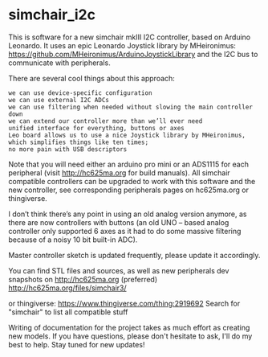 # simchair_i2c

This is software for a new simchair mkIII I2C controller, based on Arduino Leonardo. 
It uses an epic Leonardo Joystick library by MHeironimus: https://github.com/MHeironimus/ArduinoJoystickLibrary 
and the I2C bus to communicate with peripherals.

There are several cool things about this approach:

    we can use device-specific configuration
    we can use external I2C ADCs
    we can use filtering when needed without slowing the main controller down
    we can extend our controller more than we’ll ever need
    unified interface for everything, buttons or axes
    Leo board allows us to use a nice Joystick library by MHeironimus, which simplifies things like ten times; 
    no more pain with USB descriptors

Note that you will need either an arduino pro mini or an ADS1115 for each peripheral (visit http://hc625ma.org for build manuals).
All simchair compatible controllers can be upgraded to work with this software and the new controller, see corresponding peripherals pages on hc625ma.org or thingiverse.


I don’t think there’s any point in using an old analog version anymore, as there are now controllers with buttons (an old UNO – based analog controller only supported 6 axes as it had to do some massive filtering because of a noisy 10 bit built-in ADC).

Master controller sketch is updated frequently, please update it accordingly.

You can find STL files and sources, as well as new peripherals dev snapshots on http://hc625ma.org (preferred)
http://hc625ma.org/files/simchair3/

or thingiverse:
https://www.thingiverse.com/thing:2919692
Search for "simchair" to list all compatible stuff

Writing of documentation for the project takes as much effort as creating new models. If you have questions, please don't hesitate to ask, I'll do my best to help. Stay tuned for new updates!
